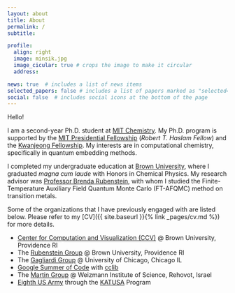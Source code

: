 ```yaml
---
layout: about
title: About
permalink: /
subtitle: 

profile:
  align: right
  image: minsik.jpg
  image_cicular: true # crops the image to make it circular
  address: 

news: true  # includes a list of news items
selected_papers: false # includes a list of papers marked as "selected={true}"
social: false  # includes social icons at the bottom of the page
---
```


Hello!

I am a second-year Ph.D. student at [MIT Chemistry](https://chemistry.mit.edu/). My Ph.D. program is supported by the [MIT Presidential Fellowship](https://web.mit.edu/provost/presfellow/) (*Robert T. Haslam Fellow*) and the [Kwanjeong Fellowship](http://ikef.or.kr/). My interests are in computational chemistry, specifically in quantum embedding methods.

I completed my undergraduate education at [Brown University](https://www.brown.edu), where I graduated *magna cum laude* with Honors in Chemical Physics. My research advisor was [Professor Brenda Rubenstein](https://www.brown.edu/research/labs/rubenstein/home), with whom I studied the Finite-Temperature Auxiliary Field Quantum Monte Carlo (FT-AFQMC) method on transition metals.

Some of the organizations that I have previously engaged with are listed below. Please refer to my [CV]({{ site.baseurl }}{% link _pages/cv.md %}) for more details.

- [Center for Computation and Visualization (CCV)](https://ccv.brown.edu/) @ Brown University, Providence RI
- The [Rubenstein Group](https://www.brown.edu/research/labs/rubenstein/home) @ Brown University, Providence RI
- The [Gagliardi Group](https://gagliardigroup.uchicago.edu/) @ University of Chicago, Chicago IL
- [Google Summer of Code](https://summerofcode.withgoogle.com/archive/2020/projects/6654533616271360) with [cclib](https://github.com/cclib/cclib)
- The [Martin Group](https://www.compchem.me/) @ Weizmann Institute of Science, Rehovot, Israel
- [Eighth US Army](https://8tharmy.korea.army.mil) through the [KATUSA](https://8tharmy.korea.army.mil/site/about/katusa-soldier-program.asp) Program

